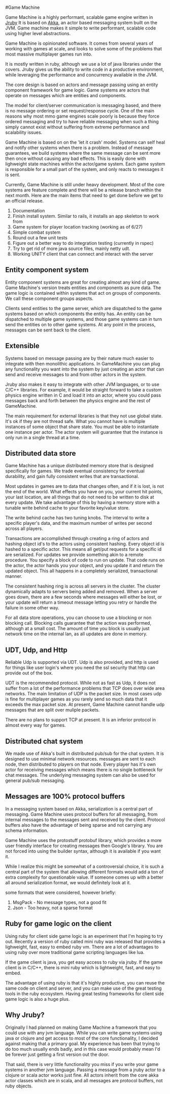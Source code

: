 
#Game Machine

Game Machine is a highly performant, scalable game engine written in [Jruby](http://www.jruby.org)
It is based on [Akka](http://www.akka.io), an actor based messaging system
built on the JVM.  Game machine makes it simple to write performant, scalable
code using higher level abstractions.  

Game Machine is opinionated software.  It comes from several years of working
with games at scale, and looks to solve some of the problems that most
massive multiplayer games run into.

It is mostly written in ruby, although we use a lot of java libraries under the covers.  Jruby
gives us the ability to write code in a productive environment, while leveraging the performance
and concurrency available in the JVM.

The core design is based on actors and message passing using an entity component framework for game logic.
Game systems are actors that operate on messages which are entities and components.

The model for client/server communication is messaging based, and there is no
message ordering or set request/response cycle. One of the main reasons why
most mmo game engines scale poorly is because they force ordered messaging
and try to have reliable messaging when such a thing simply cannot exist
without suffering from extreme performance and scalability issues.

Game Machine is based on on the 'let it crash' model.  Systems can self heal
and notify other systems when there is a problem. Instead of message
guarantees, we build systems where the same message can be sent more then once
without causing any bad effects.  This is easily done with lighweight state
machines within the actor/game system.  Each game system is responsible for a
small part of the system, and only reacts to messages it is sent.  



Currently, Game Machine is still under heavy development.  Most of the core systems are feature complete and there will be a release branch within the next month.  Here are the main items that need to get done before we get to an official release.

1. Documentation
2. Finish install system.  Similar to rails,  it installs an app skeleton to work from
3. Game system for player location tracking (working as of 6/27)
4. Simple combat system
5. Round out a few unit tests
6. Figure out a better way to do integration testing (currently in rspec)
7. Try to get rid of more java source files, mainly netty udt.
8. Working UNITY client that can connect and interact with the server


## Entity component system
Entity component systems are great for creating almost any kind of game.
Game Machine's version treats entities and components as pure data.
The game logic is contained within systems that act on groups of
components.  We call these component groups aspects.

Clients send entities to the game server, which are dispatched to the game
systems based on which components the entity has. An entity can be dispatched
to multiple game systems, and those game systems can in turn send the entities
on to other game systems.  At any point in the process, messages can be sent
back to the client.  


## Extensible
Systems based on message passing are by their nature much easier to integrate 
with then monolithic applications.  In GameMachine you can plug any
functionality you want into the system by just creating an actor that can send
and receive messages to and from other actors in the system.  

Jruby also makes it easy to integrate with other JVM languages, or to use C/C++
libraries.  For example, it would be straight forward to take a custom physics
engine written in C and load it into an actor, where you could pass messages
back and forth between the physics engine and the rest of GameMachine.

The main requirement for external libraries is that they not use global state.
It's ok if they are not thread safe.  What you cannot have is multiple
instances of some object that share state.  You must be able to instantiate one
instance per actor.  The actor system will guarantee that the instance is only
run in a single thread at a time.


## Distributed data store
Game Machine has a unique distributed memory store that is designed
specifically for games.  We trade eventual consistency for eventual durability,
and gain fully consistent writes that are transactional.

Most updates in games are to data that changes often, and if it is lost, is not
the end of the world. What effects you have on you, your current hit points,
your last location, are all things that do not need to be written to disk at
every update.  We take advantage of this by having a memory store with a
tunable write behind cache to your favorite key/value store.

The write behind cache has two tuning knobs.  The interval to write a specific
player's data, and the maximum number of writes per second across all players.

Transactions are accomplished through creating a ring of actors and hashing
object id's to the actors using consistent hashing.  Every object id is hashed
to a specific actor.  This means all get/put requests for a specific id are
serialized.  For updates we provide something akin to a remote procedure.  You
specify a block of code to run on update.  That code runs on the actor, the
actor hands you your object, and you update it and return the updated object.
This all happens in a completely serialized, transactional manner.

The consistent hashing ring is across all servers in the cluster.  The cluster
dynamically adapts to servers being added and removed.  When a server goes
down, there are a few seconds where messages will either be lost, or your
update will return a timeout message letting you retry or handle the failure in
some other way.

For all data store operations, you can choose to use a blocking or non blocking
call.  Blocking calls guarantee that the action was performed, although at a
small cost.  The amount of time you block is usually just network time on the
internal lan, as all updates are done in memory.


## UDT, Udp, and Http
Reliable Udp is supported via UDT.  Udp is also provided, and http is used for things like user login's
where you need the ssl security that http can provide out of the box.

UDT is the recommended protocol.  While not as fast as Udp, it does not suffer from a lot of the  performance
problems that TCP does over wide area networks.  The main limitation of UDP is the packet size.
In most cases udp is fine for multiplayer games as you rarely send so much data that it exceeds the max packet size.  At
present, Game Machine cannot handle udp messages that are split over muliple packets.

There are no plans to support TCP at present.  It is an inferior protocol in almost every way for games.


## Distributed chat system
We made use of Akka's built in distributed pub/sub for the chat system.  It is
designed to use minimal network resources. messages are sent to
each node, then distributed to players on that node.  Every player has it's own
actor for receiving messages which means there is no single bottleneck for
chat messages. The underlying messaging system can also be used for general
pub/sub messaging.


## Messages are 100% protocol buffers
In a messaging system based on Akka, serialization is a central part of messaging. Game Machine uses
protocol buffers for all messaging, from internal messages to the messages sent and received by the client.
Protocol buffers also have the advantage of being sparse and not carrying any schema information.

Game Machine uses the protostuff protobuf library, which provides a more user friendly interface
for creating messages then Google's library.  You are not forced into using the builder syntax, although it 
is available if you want it.

While I realize this might be somewhat of a controversial choice, it is such a
central part of the system that allowing different formats would add a ton of extra
complexity for questionable value.  If someone comes up with a better all
around serialization format, we would definitely look at it.

some formats that were considered, however briefly:

1. MsgPack - No message types, not a good fit
2. Json - Too heavy, not a sparse format


## Ruby for game logic on the client
Using ruby for client side game logic is an experiment that I'm hoping to try
out.  Recently a version of ruby called mini ruby was released that provides a
lighweight, fast, easy to embed ruby vm.  There are a lot of advantages to
using ruby over more traditional game scripting languages like lua.

If the game client is java, you get easy access to ruby via jruby.  If the game
client is in C/C++, there is mini ruby which is lightweight, fast, and easy to
embed.

The advantage of using ruby is that it's highly productive, you can reuse the
same code on client and server, and you can make use of the great testing tools
in the ruby ecosystem.  Having great testing frameworks for client side game
logic is also a huge plus.


## Why Jruby?
Originally I had planned on making Game Machine a framework that you could use
with any jvm language.  While you can write game systems using java or clojure
and get access to most of the core functionality, I decided against making that
a primary goal.  My experience has been that trying to do too much usually ends
badly, and in this case would probably mean I'd be forever just getting a first
version out the door.

That said, there is very little functionality you miss if you write your game
systems in another jvm language.  Passing a message from a jruby actor to a
clojure or scala actor works just fine.  All actors inherit from the core akka
actor classes which are in scala, and all messages are protocol buffers,
not ruby objects.

